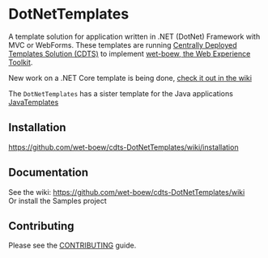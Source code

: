 # DotNetTemplates

A template solution for application written in .NET (DotNet) Framework with MVC or WebForms. These templates are running [Centrally Deployed Templates Solution (CDTS)](http://www.gcpedia.gc.ca/wiki/Centrally_Deployed_Templates_Solution_(CDTS)) to implement [wet-boew, the Web Experience Toolkit](https://github.com/wet-boew/wet-boew).

New work on a .NET Core template is being done, [check it out in the wiki](https://github.com/wet-boew/cdts-DotNetTemplates/wiki)

The `DotNetTemplates` has a sister template for the Java applications [JavaTemplates](https://github.com/wet-boew/cdts-JavaTemplates)

## Installation

https://github.com/wet-boew/cdts-DotNetTemplates/wiki/installation

## Documentation

See the wiki: https://github.com/wet-boew/cdts-DotNetTemplates/wiki  
Or install the Samples project

## Contributing

Please see the [CONTRIBUTING](CONTRIBUTING.md) guide.
